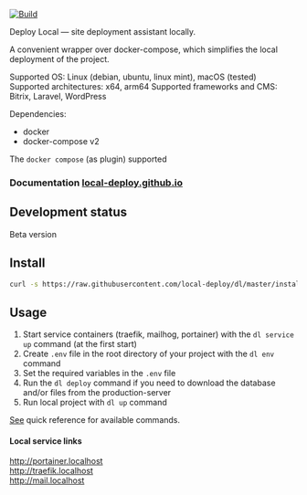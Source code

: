 [![Build](https://github.com/local-deploy/dl/actions/workflows/release.yml/badge.svg)](https://github.com/local-deploy/dl/actions/workflows/release.yml)

Deploy Local — site deployment assistant locally.

A convenient wrapper over docker-compose, which simplifies the local deployment of the project.

Supported OS: Linux (debian, ubuntu, linux mint), macOS (tested)  
Supported architectures: x64, arm64
Supported frameworks and CMS: Bitrix, Laravel, WordPress

Dependencies:

- docker
- docker-compose v2

The `docker compose` (as plugin) supported

### Documentation [local-deploy.github.io](https://local-deploy.github.io/)

## Development status

Beta version

## Install

```bash
curl -s https://raw.githubusercontent.com/local-deploy/dl/master/install_dl.sh | bash
```

## Usage

1. Start service containers (traefik, mailhog, portainer) with the `dl service up` command (at the first start)
2. Create `.env` file in the root directory of your project with the `dl env` command
3. Set the required variables in the `.env` file
4. Run the `dl deploy` command if you need to download the database and/or files from the production-server
5. Run local project with `dl up` command

[See](docs/dl.md) quick reference for available commands.

#### Local service links

http://portainer.localhost  
http://traefik.localhost  
http://mail.localhost
